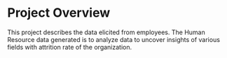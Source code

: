 # Project Overview
This project describes the data elicited from employees. The Human Resource data generated is to analyze data to uncover insights of various fields with attrition rate of the organization.

